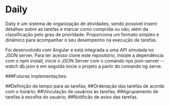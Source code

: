 # Daily

Daily é um sistema de organização de atividades, sendo possível inserir detalhes sobre as tarefas e marcar como cumprida ou não, além da classificação pelo grau de prioridade. Proporciona um formato simples e dinâmico para acompanhar o seu desempenho na execução de tarefas.

Foi desenvolvido com Angular e está integrada a uma API simulada no JSON server. Para ter acesso clone este repositório, instale a dependência com o npm install, inicie o JSON Server com o comando npx json-server --watch db.json e em seguida inicie o projeto a partir do comando ng serve.

###Futuras implementações:

##Definição de tempo para as tarefas;
##Ordenação das tarefas de acordo com o horário;
##Vinculação de usuários às tarefas;
##Agrupamento de tarefas à escolha do usuário;
##Notificão de aviso das tarefas.

